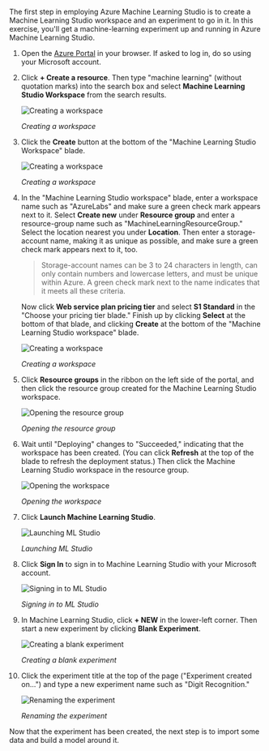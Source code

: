 The first step in employing Azure Machine Learning Studio is to create a Machine Learning Studio workspace and an experiment to go in it. In this exercise, you'll get a machine-learning experiment up and running in Azure Machine Learning Studio.

1. Open the [Azure Portal](https://portal.azure.com) in your browser. If asked to log in, do so using your Microsoft account.

1. Click **+ Create a resource**. Then type "machine learning" (without quotation marks) into the search box and select **Machine Learning Studio Workspace** from the search results.

    ![Creating a workspace](../media/1-new-ml-workspace-1.png)

    _Creating a workspace_

1. Click the **Create** button at the bottom of the "Machine Learning Studio Workspace" blade.

    ![Creating a workspace](../media/1-new-ml-workspace-3.png)

    _Creating a workspace_

1. In the "Machine Learning Studio workspace" blade, enter a workspace name such as "AzureLabs" and make sure a green check mark appears next to it. Select **Create new** under **Resource group** and enter a resource-group name such as "MachineLearningResourceGroup." Select the location nearest you under **Location**. Then enter a storage-account name, making it as unique as possible, and make sure a green check mark appears next to it, too.

	> Storage-account names can be 3 to 24 characters in length, can only contain numbers and lowercase letters, and must be unique within Azure. A green check mark next to the name indicates that it meets all these criteria.

	Now click **Web service plan pricing tier** and select **S1 Standard** in the "Choose your pricing tier blade." Finish up by clicking **Select** at the bottom of that blade, and clicking **Create** at the bottom of the "Machine Learning Studio workspace" blade.

    ![Creating a workspace](../media/1-new-ml-workspace-4.png)

    _Creating a workspace_

1. Click **Resource groups** in the ribbon on the left side of the portal, and then click the resource group created for the Machine Learning Studio workspace.

    ![Opening the resource group](../media/1-open-resource-group.png)

    _Opening the resource group_

1. Wait until "Deploying" changes to "Succeeded," indicating that the workspace has been created. (You can click **Refresh** at the top of the blade to refresh the deployment status.) Then click the Machine Learning Studio workspace in the resource group.

    ![Opening the workspace](../media/1-open-workspace.png)

    _Opening the workspace_

1. Click **Launch Machine Learning Studio**.

    ![Launching ML Studio](../media/1-launch-ml-studio.png)

    _Launching ML Studio_

1. Click **Sign In** to sign in to Machine Learning Studio with your Microsoft account.

    ![Signing in to ML Studio](../media/1-sign-in.png)

    _Signing in to ML Studio_

1. In Machine Learning Studio, click **+ NEW** in the lower-left corner. Then start a new experiment by clicking **Blank Experiment**.

    ![Creating a blank experiment](../media/1-create-blank-experiment.png)

    _Creating a blank experiment_

1. Click the experiment title at the top of the page ("Experiment created on...") and type a new experiment name such as "Digit Recognition."

    ![Renaming the experiment](../media/1-new-experiment-title.png)

    _Renaming the experiment_

Now that the experiment has been created, the next step is to import some data and build a model around it.